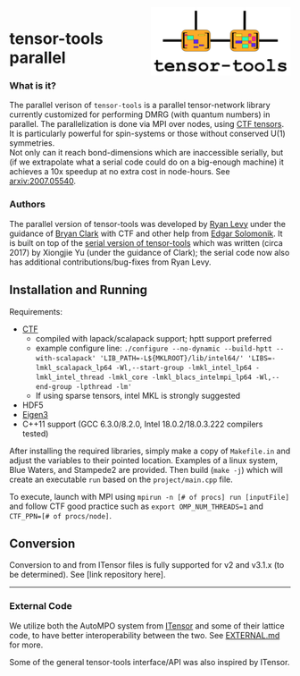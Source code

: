 <img src="https://github.com/ClarkResearchGroup/tensor-tools/raw/parallel/logo2.png" width="250px" align="right" alt="tensor-tools logo" />  

# tensor-tools parallel 


### What is it?

The parallel verison of `tensor-tools` is a parallel tensor-network library currently customized for performing DMRG (with quantum numbers) in parallel. The parallelization is done via MPI over nodes, using [CTF tensors](https://github.com/cyclops-community/ctf/). It is particularly powerful for spin-systems or those without conserved U(1) symmetries.  
Not only can it reach bond-dimensions which are inaccessible serially, but (if we extrapolate what a serial code could do on a big-enough machine) it achieves a 10x speedup at no extra cost in node-hours.  See [arxiv:2007.05540](https://arxiv.org/abs/2007.05540).  

### Authors

The parallel version of tensor-tools was developed by [Ryan Levy](https://ryanlevy.github.io/) under the guidance of [Bryan Clark](http://clark.physics.illinois.edu/) with CTF and other help from [Edgar Solomonik](http://solomonik.cs.illinois.edu/).  It is built on top of the [serial version of tensor-tools](https://github.com/ClarkResearchGroup/tensor-tools/tree/serial) which was written (circa 2017) by Xiongjie Yu (under the guidance of Clark); the serial code now also has additional contributions/bug-fixes from Ryan Levy.


## Installation and Running

Requirements:
- [CTF](https://github.com/cyclops-community/ctf/)
  - compiled with lapack/scalapack support; hptt support preferred 
  - example configure line: `./configure --no-dynamic --build-hptt --with-scalapack' 'LIB_PATH=-L${MKLROOT}/lib/intel64/' 'LIBS=-lmkl_scalapack_lp64 -Wl,--start-group -lmkl_intel_lp64 -lmkl_intel_thread -lmkl_core -lmkl_blacs_intelmpi_lp64 -Wl,--end-group -lpthread -lm'`
  - If using sparse tensors, intel MKL is strongly suggested
- HDF5 
- [Eigen3](http://eigen.tuxfamily.org/index.php?title=Main_Page)
- C++11 support (GCC 6.3.0/8.2.0, Intel 18.0.2/18.0.3.222 compilers tested)

After installing the required libraries, simply make a copy of `Makefile.in` and adjust the variables to their pointed location. Examples of a linux system, Blue Waters, and Stampede2 are provided. Then build (`make -j`) which will create an executable `run` based on the `project/main.cpp` file. 

To execute, launch with MPI using `mpirun -n [# of procs] run [inputFile]` and follow CTF good practice such as `export OMP_NUM_THREADS=1` and `CTF_PPN=[# of procs/node]`.  

## Conversion

Conversion to and from ITensor files is fully supported for v2 and v3.1.x (to be determined). See [link repository here]. 

-----------------

### External Code
We utilize both the AutoMPO system from [ITensor](https://github.com/ITensor/ITensor/) and some of their lattice code, to have better interoperability between the two. See [EXTERNAL.md](EXTERNAL.md) for more.  

Some of the general tensor-tools interface/API was also inspired by ITensor.  
